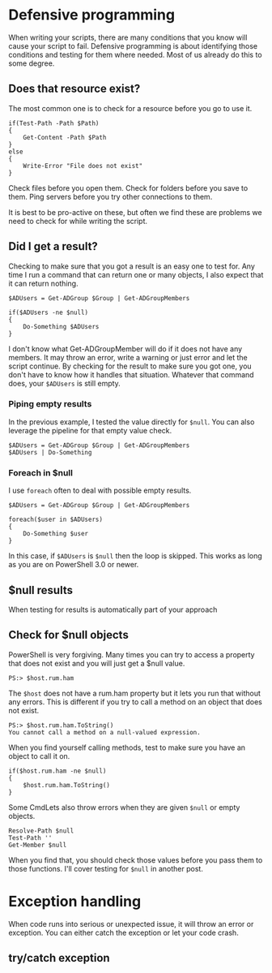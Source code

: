 
# Defensive programming

When writing your scripts, there are many conditions that you know will cause your script to fail. Defensive programming is about identifying those conditions and testing for them where needed. Most of us already do this to some degree.

## Does that resource exist?

The most common one is to check for a resource before you go to use it.

    if(Test-Path -Path $Path)
    {
        Get-Content -Path $Path
    }
    else
    {
        Write-Error "File does not exist"
    }

Check files before you open them. Check for folders before you save to them. Ping servers before you try other connections to them.

It is best to be pro-active on these, but often we find these are problems we need to check for while writing the script.

## Did I get a result?

Checking to make sure that you got a result is an easy one to test for. Any time I run a command that can return one or many objects, I also expect that it can return nothing.

    $ADUsers = Get-ADGroup $Group | Get-ADGroupMembers

    if($ADUsers -ne $null)
    {
        Do-Something $ADUsers
    }

I don't know what Get-ADGroupMember will do if it does not have any members. It may throw an error, write a warning or just error and let the script continue. By checking for the result to make sure you got one, you don't have to know how it handles that situation. Whatever that command does, your `$ADUsers` is still empty.

### Piping empty results

In the previous  example, I tested the value directly for `$null`. You can also leverage the pipeline for that empty value check.

    $ADUsers = Get-ADGroup $Group | Get-ADGroupMembers
    $ADUsers | Do-Something
    
### Foreach in $null

I use `foreach` often to deal with possible empty results.

    $ADUsers = Get-ADGroup $Group | Get-ADGroupMembers

    foreach($user in $ADUsers)
    {
        Do-Something $user
    }

In this case, if `$ADUsers` is `$null` then the loop is skipped. This works as long as you are on PowerShell 3.0 or newer.

## $null results

When testing for results is automatically part of your approach

## Check for $null objects

PowerShell is very forgiving. Many times you can try to access a property that does not exist and you will just get a $null value.

    PS:> $host.rum.ham

The `$host` does not have a rum.ham property but it lets you run that without any errors. This is different if you try to call a method on an object that does not exist.

    PS:> $host.rum.ham.ToString()
    You cannot call a method on a null-valued expression.

When you find yourself calling methods, test to make sure you have an object to call it on.

    if($host.rum.ham -ne $null)
    {
        $host.rum.ham.ToString()
    }

Some CmdLets also throw errors when they are given `$null` or empty objects. 

    Resolve-Path $null
    Test-Path ''
    Get-Member $null

When you find that, you should check those values before you pass them to those functions. I'll cover testing for `$null` in another post.

# Exception handling

When code runs into serious or unexpected issue, it will throw an error or exception.  You can either catch the exception or let your code crash. 

## try/catch exception

